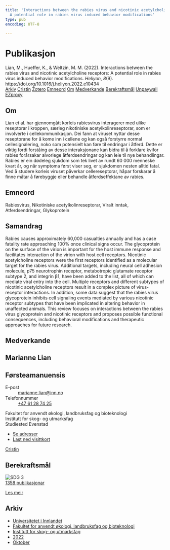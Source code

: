 ```yaml
---
title: 'Interactions between the rabies virus and nicotinic acetylcholine receptors:
  A potential role in rabies virus induced behavior modifications'
type: pub
encoding: UTF-8

---
```

<h1>Publikasjon</h1>
<article id="csl-bib-container-IXLAPQRG" class="csl-bib-container">
  <div class="csl-bib-body"> <div class="csl-entry">Lian, M., Hueffer, K., &#38; Weltzin, M. M. (2022). Interactions between the rabies virus and nicotinic acetylcholine receptors: A potential role in rabies virus induced behavior modifications. <i>Heliyon</i>, <i>8</i>(9). <a href="https://doi.org/10.1016/j.heliyon.2022.e10434">https://doi.org/10.1016/j.heliyon.2022.e10434</a></div> </div>
  <div class="csl-bib-buttons">
    <a href="#taxonomy-article-IXLAPQRG" alt="archive" class="csl-bib-button">Arkiv</a>
    <a href="https://app.cristin.no/results/show.jsf?id=2064037" alt="Cristin" class="csl-bib-button">Cristin</a>
    <a href="http://zotero.org/groups/5881554/items/IXLAPQRG" alt="Zotero" class="csl-bib-button">Zotero</a>
    <a href="#keywords-article-IXLAPQRG" alt="keywords" class="csl-bib-button">Emneord</a>
    <a href="#about-article-IXLAPQRG" alt="about_pub" class="csl-bib-button">Om</a>
    <a href="#contributors-article-IXLAPQRG" alt="contributors" class="csl-bib-button">Medverkande</a>
    <a href="#sdg-article-IXLAPQRG" alt="sdg" class="csl-bib-button">Berekraftsmål</a>
    <a href="https://www.cell.com/article/S2405844022017224/pdf" alt="Unpaywall" class="csl-bib-button">Unpaywall</a>
    <a href="https://www.cell.com/article/S2405844022017224/pdf" alt="EZproxy" class="csl-bib-button">EZproxy</a>
  </div>
  <div id="csl-bib-meta-container-IXLAPQRG"></div>
</article>
<div id="csl-bib-meta-IXLAPQRG" class="csl-bib-meta">
  <article id="about-article-IXLAPQRG" class="about_pub-article">
    <h1>Om</h1>
    Lian et al. har gjennomgått korleis rabiesvirus interagerer med ulike reseptorar i kroppen, særleg nikotiniske acetylkolinreseptorar, som er involverte i cellekommunikasjon. Dei fann at viruset nyttar desse reseptorane for å kome inn i cellene og kan også forstyrre normal cellesignalering, noko som potensielt kan føre til endringar i åtferd. Dette er viktig fordi forståing av desse interaksjonane kan bidra til å forklare kvifor rabies forårsakar alvorlege åtferdsendringar og kan leie til nye behandlingar. Rabies er ein dødeleg sjukdom som tek livet av rundt 60 000 menneske kvart år, og når symptoma først viser seg, er sjukdomen nesten alltid fatal. Ved å studere korleis viruset påverkar cellereseptorar, håpar forskarar å finne måtar å førebyggje eller behandle åtferdseffektane av rabies.
  </article>
  <article id="keywords-article-IXLAPQRG" class="keywords-article">
    <h1>Emneord</h1>
    Rabiesvirus, Nikotiniske acetylkolinreseptorar, Viralt inntak, Atferdsendringar, Glykoprotein
  </article>
  <article id="abstract-article-IXLAPQRG" class="abstract-article">
    <h1>Samandrag</h1>
    Rabies causes approximately 60,000 casualties annually and has a case fatality rate approaching 100% once clinical signs occur. The glycoprotein on the surface of the virion is important for the host immune response and facilitates interaction of the virion with host cell receptors. Nicotinic acetylcholine receptors were the first receptors identified as a molecular target for the rabies virus. Additional targets, including neural cell adhesion molecule, p75 neurotrophin receptor, metabotropic glutamate receptor subtype 2, and integrin β1, have been added to the list, all of which can mediate viral entry into the cell. Multiple receptors and different subtypes of nicotinic acetylcholine receptors result in a complex picture of virus-receptor interactions. In addition, some data suggest that the rabies virus glycoprotein inhibits cell signaling events mediated by various nicotinic receptor subtypes that have been implicated in altering behavior in unaffected animals. This review focuses on interactions between the rabies virus glycoprotein and nicotinic receptors and proposes possible functional consequences, including behavioral modifications and therapeutic approaches for future research.
  </article>
  <article id="contributors-article-IXLAPQRG" class="contributors-article">
    <h1>Medverkande</h1>
    <div class="personas"> <div class="vrtx-hinn-person-card"> <div class="photo"> <i class="lar la-user-circle missing-person"></i> </div> <div class="info"> <hgroup><h1>Marianne Lian</h1> <h2>Førsteamanuensis</h2> </hgroup><dl> <dt>E-post</dt> <dd> <a href="mailto:marianne.lian@inn.no">marianne.lian@inn.no</a> </dd> <dt>Telefonnummer</dt> <dd><a href="tel:+4761287425"> +47 61 28 74 25 </a></dd> </dl> <p> Fakultet for anvendt økologi, landbruksfag og bioteknologi<br> Institutt for skog- og utmarksfag<br> Studiested Evenstad </p> <ul class="vrtx-hinn-links"> <li><a href="https://www.inn.no/finn-en-ansatt/marianne-lian.html#vrtx-hinn-addresses">Se adresser</a></li> <li><a href="https://www.inn.no/finn-en-ansatt/marianne-lian.html?vrtx=vcf">Last ned visittkort</a></li> </ul> </div> </div> <a href="https://app.cristin.no/persons/show.jsf?id=583131" alt="Cristin URL" class="personas-cristin">Cristin</a> </div>
  </article>
  <article id="sdg-article-IXLAPQRG" class="sdg-article">
    <h1>Berekraftsmål</h1>
    <div class="sdg-container"><div id="sdg3" class="sdg">
        <img src="{{< params subfolder >}}images/sdg/sdg03_nn.png" class="image" alt="SDG 3">
        <div class="sdg-overlay">
          <a href="/nn/archive/?key=?sdg=3#archive" class="sdg-publication-count"><span>1358</span> publikasjonar</a>
          <p><a href="https://fn.no/om-fn/fns-baerekraftsmaal/god-helse-og-livskvalitet?lang=nno-NO" class="sdg-read-more">Les meir</a></p>
        </div>
      </div></div>
  </article>
  <article id="taxonomy-article-IXLAPQRG" class="taxonomy-article">
    <h1>Arkiv</h1>
    <ul>
      <li>
        <a href="/nn/archive/?key=3DCRN523">Universitetet i Innlandet</a>
      </li>
      <li>
        <a href="/nn/archive/?key=T77LXH6D">Fakultet for anvendt økologi, landbruksfag og bioteknologi</a>
      </li>
      <li>
        <a href="/nn/archive/?key=7TRARPE3">Institutt for skog- og utmarksfag</a>
      </li>
      <li>
        <a href="/nn/archive/?key=H9K9UC39">2022</a>
      </li>
      <li>
        <a href="/nn/archive/?key=D6AN988W">Oktober</a>
      </li>
    </ul>
  </article>
</div>
